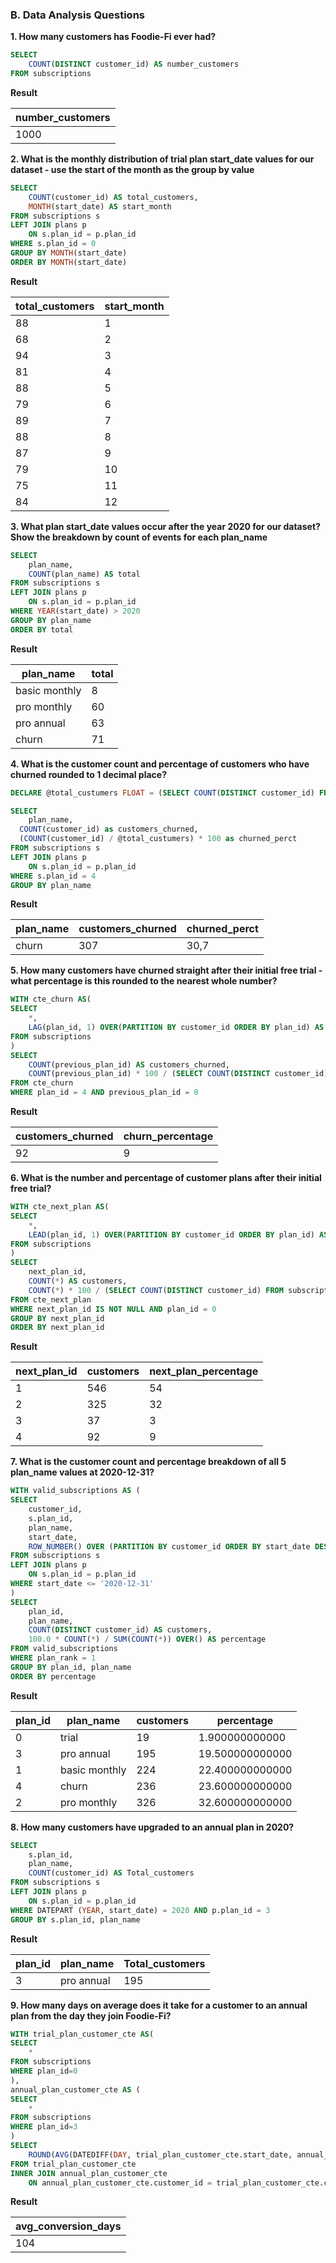 ### B. Data Analysis Questions

**1. How many customers has Foodie-Fi ever had?**
```SQL
SELECT
	COUNT(DISTINCT customer_id) AS number_customers
FROM subscriptions
```
**Result**

| number_customers |
|------------------|
| 1000             |

**2. What is the monthly distribution of trial plan start_date values for our dataset - use the start of the month as the group by value**
```SQL
SELECT 
	COUNT(customer_id) AS total_customers,
	MONTH(start_date) AS start_month
FROM subscriptions s
LEFT JOIN plans p
	ON s.plan_id = p.plan_id
WHERE s.plan_id = 0
GROUP BY MONTH(start_date)
ORDER BY MONTH(start_date)
```
**Result**

| total_customers | start_month |
|-----------------|-------------|
| 88              | 1           |
| 68              | 2           |
| 94              | 3           |
| 81              | 4           |
| 88              | 5           |
| 79              | 6           |
| 89              | 7           |
| 88              | 8           |
| 87              | 9           |
| 79              | 10          |
| 75              | 11          |
| 84              | 12          |

**3. What plan start_date values occur after the year 2020 for our dataset? Show the breakdown by count of events for each plan_name**
```SQL
SELECT 
	plan_name,
	COUNT(plan_name) AS total
FROM subscriptions s
LEFT JOIN plans p
	ON s.plan_id = p.plan_id
WHERE YEAR(start_date) > 2020
GROUP BY plan_name
ORDER BY total
```
**Result**

| plan_name     | total |
|---------------|-------|
| basic monthly | 8     |
| pro monthly   | 60    |
| pro annual    | 63    |
| churn         | 71    |

**4. What is the customer count and percentage of customers who have churned rounded to 1 decimal place?**
```SQL
DECLARE @total_custumers FLOAT = (SELECT COUNT(DISTINCT customer_id) FROM subscriptions)

SELECT
	plan_name,
  COUNT(customer_id) as customers_churned,
  (COUNT(customer_id) / @total_custumers) * 100 as churned_perct
FROM subscriptions s
LEFT JOIN plans p
	ON s.plan_id = p.plan_id
WHERE s.plan_id = 4
GROUP BY plan_name
```
**Result**

| plan_name | customers_churned | churned_perct |
|-----------|-------------------|---------------|
| churn     | 307               | 30,7          |

**5. How many customers have churned straight after their initial free trial - what percentage is this rounded to the nearest whole number?**
```SQL
WITH cte_churn AS(
SELECT
	*,
	LAG(plan_id, 1) OVER(PARTITION BY customer_id ORDER BY plan_id) AS previous_plan_id
FROM subscriptions
)
SELECT
	COUNT(previous_plan_id) AS customers_churned,
	COUNT(previous_plan_id) * 100 / (SELECT COUNT(DISTINCT customer_id) FROM subscriptions) AS churn_percentage
FROM cte_churn
WHERE plan_id = 4 AND previous_plan_id = 0
```
**Result**

| customers_churned | churn_percentage |
|-------------------|------------------|
| 92                | 9                |

**6. What is the number and percentage of customer plans after their initial free trial?**
```SQL
WITH cte_next_plan AS(
SELECT
	*,
	LEAD(plan_id, 1) OVER(PARTITION BY customer_id ORDER BY plan_id) AS next_plan_id
FROM subscriptions
)
SELECT
	next_plan_id,
	COUNT(*) AS customers,
	COUNT(*) * 100 / (SELECT COUNT(DISTINCT customer_id) FROM subscriptions) AS next_plan_percentage
FROM cte_next_plan
WHERE next_plan_id IS NOT NULL AND plan_id = 0
GROUP BY next_plan_id
ORDER BY next_plan_id
```
**Result**

| next_plan_id | customers | next_plan_percentage |
|--------------|-----------|----------------------|
| 1            | 546       | 54                   |
| 2            | 325       | 32                   |
| 3            | 37        | 3                    |
| 4            | 92        | 9                    |

**7. What is the customer count and percentage breakdown of all 5 plan_name values at 2020-12-31?**
```SQL
WITH valid_subscriptions AS (
SELECT
	customer_id,
    s.plan_id,
	plan_name,
    start_date,
    ROW_NUMBER() OVER (PARTITION BY customer_id ORDER BY start_date DESC) AS plan_rank
FROM subscriptions s
LEFT JOIN plans p
	ON s.plan_id = p.plan_id
WHERE start_date <= '2020-12-31'
)
SELECT
	plan_id,
	plan_name,
	COUNT(DISTINCT customer_id) AS customers,
	100.0 * COUNT(*) / SUM(COUNT(*)) OVER() AS percentage
FROM valid_subscriptions
WHERE plan_rank = 1
GROUP BY plan_id, plan_name
ORDER BY percentage
```
**Result**

| plan_id | plan_name     | customers | percentage      |
|---------|---------------|-----------|-----------------|
| 0       | trial         | 19        | 1.900000000000  |
| 3       | pro annual    | 195       | 19.500000000000 |
| 1       | basic monthly | 224       | 22.400000000000 |
| 4       | churn         | 236       | 23.600000000000 |
| 2       | pro monthly   | 326       | 32.600000000000 |

**8. How many customers have upgraded to an annual plan in 2020?**
```SQL
SELECT
	s.plan_id,
	plan_name,
	COUNT(customer_id) AS Total_customers
FROM subscriptions s
LEFT JOIN plans p
	ON s.plan_id = p.plan_id
WHERE DATEPART (YEAR, start_date) = 2020 AND p.plan_id = 3
GROUP BY s.plan_id, plan_name
```
**Result**

| plan_id | plan_name  | Total_customers |
|---------|------------|-----------------|
| 3       | pro annual | 195             |

**9. How many days on average does it take for a customer to an annual plan from the day they join Foodie-Fi?**
```SQL
WITH trial_plan_customer_cte AS(
SELECT 
	*
FROM subscriptions 
WHERE plan_id=0
),
annual_plan_customer_cte AS (
SELECT 
	*
FROM subscriptions
WHERE plan_id=3
)
SELECT 
	ROUND(AVG(DATEDIFF(DAY, trial_plan_customer_cte.start_date, annual_plan_customer_cte.start_date)), 2) AS avg_conversion_days
FROM trial_plan_customer_cte
INNER JOIN annual_plan_customer_cte
	ON annual_plan_customer_cte.customer_id = trial_plan_customer_cte.customer_id;
```

**Result**

| avg_conversion_days |
|---------------------|
| 104                 |












































































